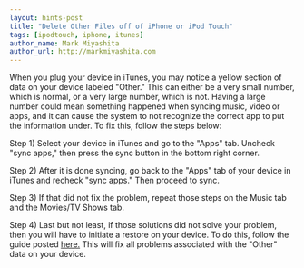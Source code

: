 ```yaml
---
layout: hints-post
title: "Delete Other Files off of iPhone or iPod Touch"
tags: [ipodtouch, iphone, itunes]
author_name: Mark Miyashita
author_url: http://markmiyashita.com
---
```


When you plug your device in iTunes, you may notice a yellow section of data on your device labeled "Other." This can either be a very small number, which is normal, or a very large number, which is not. Having a large number could mean something happened when syncing music, video or apps, and it can cause the system to not recognize the correct app to put the information under. To fix this, follow the steps below:

Step 1) Select your device in iTunes and go to the "Apps" tab. Uncheck "sync apps," then press the sync button in the bottom right corner.

Step 2) After it is done syncing, go back to the "Apps" tab of your device in iTunes and recheck "sync apps." Then proceed to sync.

Step 3) If that did not fix the problem, repeat those steps on the Music tab and the Movies/TV Shows tab.

Step 4) Last but not least, if those solutions did not solve your problem, then you will have to initiate a restore on your device. To do this, follow the guide posted <a href="{{site.url}}/how-to-restore-your-iphone-ipod-touch-or-ipad/">here.</a> This will fix all problems associated with the "Other" data on your device.